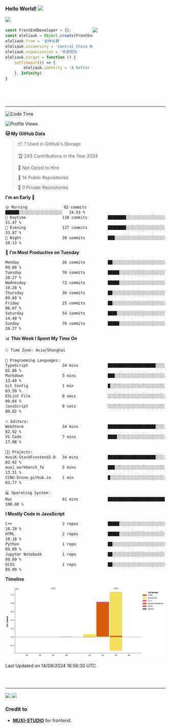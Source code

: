 ### Hello World!  <img src="https://github.com/sciencepal/sciencepal/blob/master/assets/Hi.gif" width="29px">
  ![](https://komarev.com/ghpvc/?username=eleliauk&label=Profile%20Visits&color=blue&style=for-the-badge)
</em></p>
<img align='right' src="https://media.giphy.com/media/M9gbBd9nbDrOTu1Mqx/giphy.gif" width="230">
```js
const FrontEndDeveloper = {};
const eleliauk = Object.create(FrontEndDeveloper)
eleliauk.from = '吉林长春'
eleliauk.university = 'Central China Normal University'
eleliauk.organization = '木犀团队'
eleliauk.target = function () {
    setTimeout(() => {
        eleliauk.identity = 'A better front-end engineer'
    }, Infinity)
}
```
<br/>
<br/>
<br/>

---



<!--START_SECTION:waka-->
![Code Time](http://img.shields.io/badge/Code%20Time-43%20mins-blue)

![Profile Views](http://img.shields.io/badge/Profile%20Views-280-blue)

**🐱 My GitHub Data** 

> 📦 ? Used in GitHub's Storage 
 > 
> 🏆 243 Contributions in the Year 2024
 > 
> 🚫 Not Opted to Hire
 > 
> 📜 14 Public Repositories 
 > 
> 🔑 0 Private Repositories 
 > 
**I'm an Early 🐤** 

```text
🌞 Morning                92 commits          ██████░░░░░░░░░░░░░░░░░░░   24.53 % 
🌆 Daytime                118 commits         ████████░░░░░░░░░░░░░░░░░   31.47 % 
🌃 Evening                127 commits         ████████░░░░░░░░░░░░░░░░░   33.87 % 
🌙 Night                  38 commits          ███░░░░░░░░░░░░░░░░░░░░░░   10.13 % 
```
📅 **I'm Most Productive on Tuesday** 

```text
Monday                   36 commits          ██░░░░░░░░░░░░░░░░░░░░░░░   09.60 % 
Tuesday                  76 commits          █████░░░░░░░░░░░░░░░░░░░░   20.27 % 
Wednesday                72 commits          █████░░░░░░░░░░░░░░░░░░░░   19.20 % 
Thursday                 36 commits          ██░░░░░░░░░░░░░░░░░░░░░░░   09.60 % 
Friday                   25 commits          ██░░░░░░░░░░░░░░░░░░░░░░░   06.67 % 
Saturday                 54 commits          ████░░░░░░░░░░░░░░░░░░░░░   14.40 % 
Sunday                   76 commits          █████░░░░░░░░░░░░░░░░░░░░   20.27 % 
```


📊 **This Week I Spent My Time On** 

```text
🕑︎ Time Zone: Asia/Shanghai

💬 Programming Languages: 
TypeScript               34 mins             █████████████████████░░░░   82.86 % 
Markdown                 5 mins              ███░░░░░░░░░░░░░░░░░░░░░░   13.49 % 
Git Config               1 min               █░░░░░░░░░░░░░░░░░░░░░░░░   03.59 % 
ESLint File              0 secs              ░░░░░░░░░░░░░░░░░░░░░░░░░   00.04 % 
JavaScript               0 secs              ░░░░░░░░░░░░░░░░░░░░░░░░░   00.02 % 

🔥 Editors: 
WebStorm                 34 mins             █████████████████████░░░░   82.92 % 
VS Code                  7 mins              ████░░░░░░░░░░░░░░░░░░░░░   17.08 % 

🐱‍💻 Projects: 
muxiK-StackFrontend2.0   34 mins             █████████████████████░░░░   82.92 % 
muxi_workbench_fe        5 mins              ███░░░░░░░░░░░░░░░░░░░░░░   13.31 % 
CCNU-Drone.github.io     1 min               █░░░░░░░░░░░░░░░░░░░░░░░░   03.77 % 

💻 Operating System: 
Mac                      41 mins             █████████████████████████   100.00 % 
```

**I Mostly Code in JavaScript** 

```text
C++                      2 repos             █████░░░░░░░░░░░░░░░░░░░░   18.18 % 
HTML                     2 repos             █████░░░░░░░░░░░░░░░░░░░░   18.18 % 
Python                   1 repo              ██░░░░░░░░░░░░░░░░░░░░░░░   09.09 % 
Jupyter Notebook         1 repo              ██░░░░░░░░░░░░░░░░░░░░░░░   09.09 % 
SCSS                     1 repo              ██░░░░░░░░░░░░░░░░░░░░░░░   09.09 % 
```



**Timeline**

![Lines of Code chart](https://raw.githubusercontent.com/eleliauk/eleliauk/main/assets/bar_graph.png)


 Last Updated on 14/08/2024 16:56:30 UTC
<!--END_SECTION:waka-->
<br/>

<br/>

---
<div>
  <img width="40%" src="https://github-readme-stats.vercel.app/api/top-langs/?username=eleliauk&layout=compact">
  <img width="49%" src="https://github-readme-stats.vercel.app/api?username=eleliauk&show_icons=true&include_all_commits=true&count_private=true"/>
</div>

<!-- Credit -->
### Credit to 
- [**MUXI-STUDIO**](https://muxi-tech.xyz/) for frontend. 

<!---
eleliauk/eleliauk is a ✨ special ✨ repository because its `README.md` (this file) appears on your GitHub profile.
You can click the Preview link to take a look at your changes.
--->
